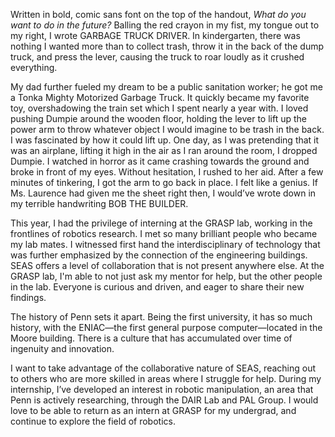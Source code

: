 Written in bold, comic sans font on the top of the handout, *What do you want to do in the future?* Balling the red crayon in my fist, my tongue out to my right, I wrote GARBAGE TRUCK DRIVER. In kindergarten, there was nothing I wanted more than to collect trash, throw it in the back of the dump truck, and press the lever, causing the truck to roar loudly as it crushed everything.

My dad further fueled my dream to be a public sanitation worker; he got me a Tonka Mighty Motorized Garbage Truck. It quickly became my favorite toy, overshadowing the train set which I spent nearly a year with. I loved pushing Dumpie around the wooden floor, holding the lever to lift up the power arm to throw whatever object I would imagine to be trash in the back. I was fascinated by how it could lift up. One day, as I was pretending that it was an airplane, lifting it high in the air as I ran around the room, I dropped Dumpie. I watched in horror as it came crashing towards the ground and broke in front of my eyes. Without hesitation, I rushed to her aid. After a few minutes of tinkering, I got the arm to go back in place. I felt like a genius. If Ms. Laurence had given me the sheet right then, I would’ve wrote down in my terrible handwriting BOB THE BUILDER.

This year, I had the privilege of interning at the GRASP lab, working in the frontlines of robotics research. I met so many brilliant people who became my lab mates. I witnessed first hand the interdisciplinary of technology that was further emphasized by the connection of the engineering buildings. SEAS offers a level of collaboration that is not present anywhere else. At the GRASP lab, I'm able to not just ask my mentor for help, but the other people in the lab. Everyone is curious and driven, and eager to share their new findings. 

The history of Penn sets it apart. Being the first university, it has so much history, with the ENIAC—the first general purpose computer—located in the Moore building. There is a culture that has accumulated over time of ingenuity and innovation. 

I want to take advantage of the collaborative nature of SEAS, reaching out to others who are more skilled in areas where I struggle for help. During my internship, I’ve developed an interest in robotic manipulation, an area that Penn is actively researching, through the DAIR Lab and PAL Group. I would love to be able to return as an intern at GRASP for my undergrad, and continue to explore the field of robotics.



